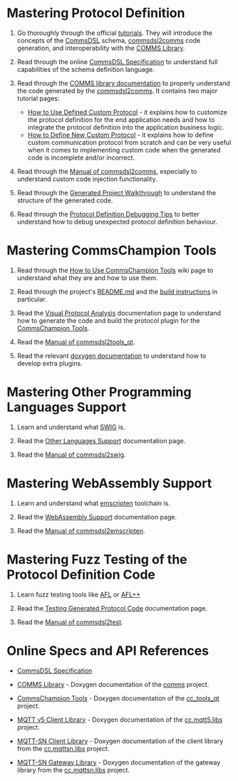# Mastering Protocol Definition

1. Go thoroughly through the official [tutorials](https://github.com/commschamp/cc_tutorial).
   They will introduce the concepts of the [CommsDSL](https://github.com/commschamp/CommsDSL-Specification)
   schema, [commsdsl2comms](https://github.com/commschamp/commsdsl) code generation,
   and interoperability with the [COMMS Library](https://github.com/commschamp/comms).

2. Read through the online [CommsDSL Specification](https://commschamp.github.io/commsdsl_spec) to
   understand full capabilities of the schema definition language.

3. Read through the [COMMS library documentation](https://commschamp.github.io/comms_doc) to
   properly understand the code generated by the [commsdsl2comms](https://github.com/commschamp/commsdsl).
   It contains two major tutorial pages:

   - [How to Use Defined Custom Protocol](https://commschamp.github.io/comms_doc/page_use_prot.html) -
     it explains how to customize the protocol definition for the end application needs and
     how to integrate the protocol definition into the
     application business logic.
   - [How to Define New Custom Protocol](https://commschamp.github.io/comms_doc/page_define_prot.html) -
     it explains how to define custom communication protocol
     from scratch and can be very useful when it comes to implementing custom code when the generated
     code is incomplete and/or incorrect.

4. Read through the [Manual of commsdsl2comms](https://github.com/commschamp/commsdsl/blob/master/doc/Manual_commsdsl2comms.md),
   especially to understand custom code injection functionality.

5. Read through the [Generated Project Walkthrough](https://github.com/commschamp/commsdsl/blob/master/doc/GeneratedProjectWalkthrough.md)
   to understand the structure of the generated code.

6. Read through the [Protocol Definition Debugging Tips](https://github.com/commschamp/commsdsl/blob/master/doc/DebugProtocolDef.md) to
   better understand how to debug unexpected protocol definition behaviour.


# Mastering CommsChampion Tools

1. Read through the [How to Use CommsChampion Tools](https://github.com/commschamp/cc_tools_qt/wiki/How-to-Use-CommsChampion-Tools)
   wiki page to understand what they are and how to use them.

2. Read through the project's [README.md](https://github.com/commschamp/cc_tools_qt) and the
   [build instructions](https://github.com/commschamp/cc_tools_qt?tab=readme-ov-file#how-to-build)
   in particular.

3. Read the [Visual Protocol Analysis](https://github.com/commschamp/commsdsl/blob/master/doc/VisualProtocolAnalysis.md)
   documentation page to understand how to generate the code and build the
   protocol plugin for the [CommsChampion Tools](https://github.com/commschamp/cc_tools_qt).

4. Read the [Manual of commsdsl2tools_qt](https://github.com/commschamp/commsdsl/blob/master/doc/Manual_commsdsl2tools_qt.md).

5. Read the relevant [doxygen documentation](https://commschamp.github.io/cc_tools_qt_doc/) to
   understand how to develop extra plugins.


# Mastering Other Programming Languages Support

1. Learn and understand what [SWIG](https://www.swig.org/) is.

2. Read the [Other Languages Support](https://github.com/commschamp/commsdsl/blob/master/doc/OtherLanguagesSupport.md)
   documentation page.

3. Read the [Manual of commsdsl2swig](https://github.com/commschamp/commsdsl/blob/master/doc/Manual_commsdsl2swig.md).


# Mastering WebAssembly Support

1. Learn and understand what [emscripten](https://emscripten.org/) toolchain is.

2. Read the [WebAssembly Support](https://github.com/commschamp/commsdsl/blob/master/doc/WebAssemblySupport.md)
   documentation page.

3. Read the [Manual of commsdsl2emscripten](https://github.com/commschamp/commsdsl/blob/master/doc/Manual_commsdsl2emscripten.md).

# Mastering Fuzz Testing of the Protocol Definition Code

1. Learn fuzz testing tools like [AFL](https://lcamtuf.coredump.cx/afl/) or [AFL++](https://github.com/AFLplusplus/AFLplusplus)

2. Read the [Testing Generated Protocol Code](https://github.com/commschamp/commsdsl/blob/master/doc/TestingGeneratedProtocolCode.md)
   documentation page.

3. Read the [Manual of commsdsl2test](https://github.com/commschamp/commsdsl/blob/master/doc/Manual_commsdsl2test.md).

# Online Specs and API References

- [CommsDSL Specification](https://commschamp.github.io/commsdsl_spec)

- [COMMS Library](https://commschamp.github.io/comms_doc/) - Doxygen documentation
  of the [comms](https://github.com/commschamp/comms) project.

- [CommsChampion Tools](https://commschamp.github.io/cc_tools_qt_doc) - Doxygen documentation
  of the [cc_tools_qt](https://github.com/commschamp/cc_tools_qt) project.

- [MQTT v5 Client Library](https://commschamp.github.io/cc_mqtt5_client_doc) - Doxygen documentation
  of the [cc.mqtt5.libs](https://github.com/commschamp/cc.mqtt5.libs) project.

- [MQTT-SN Client Library](https://commschamp.github.io/cc_mqttsn_client_doc/) -
  Doxygen documentation of the client library from the
  [cc.mqttsn.libs](https://github.com/commschamp/cc.mqttsn.libs) project.

- [MQTT-SN Gateway Library](https://commschamp.github.io/cc_mqttsn_gateway_doc/) -
  Doxygen documentation of the gateway library from the
  [cc.mqttsn.libs](https://github.com/commschamp/cc.mqttsn.libs) project.


